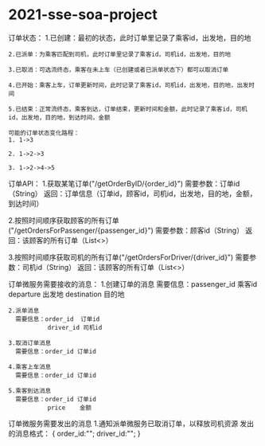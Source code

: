 # 2021-sse-soa-project
订单状态：
    1.已创建：最初的状态，此时订单里记录了乘客id，出发地，目的地
    
    2.已派单：为乘客匹配到司机，此时订单里记录了乘客id，司机id，出发地，目的地
    
    3.已取消：可选流终态，乘客在未上车（已创建或者已派单状态下）都可以取消订单
    
    4.已开始：乘客上车，订单更新时间，此时记录了乘客id，司机id，出发地，目的地，出发时间
    
    5.已结束：正常流终态，乘客到达，订单结束，更新时间和金额，此时记录了乘客id，司机id，出发地，目的地，到达时间，金额
    
    可能的订单状态变化路程：
    1. 1->3
    
    2. 1->2->3
    
    3. 1->2->4->5

订单API：
   1.获取某笔订单("/getOrderByID/{order_id}")
     需要参数：订单id（String）
     返回：订单信息（订单id，顾客id，司机id，出发地，目的地，金额，到达时间）
   
   2.按照时间顺序获取顾客的所有订单("/getOrdersForPassenger/{passenger_id}")
     需要参数：顾客id（String）
     返回：该顾客的所有订单（List<>）
   
   3.按照时间顺序获取司机的所有订单("/getOrdersForDriver/{driver_id}")
     需要参数：司机id（String）
     返回：该顾客的所有订单（List<>）
     
订单微服务需要接收的消息：
    1.创建订单的消息
      需要信息：passenger_id 乘客id
               departure    出发地
               destination  目的地
              
    2.派单消息
      需要信息：order_id  订单id
               driver_id 司机id
    
    3.取消订单消息
      需要信息：order_id 订单id
    
    4.乘客上车消息
      需要信息：order_id 订单id
    
    5.乘客到达消息
      需要信息：order_id 订单id
               price    金额
      
 订单微服务需要发出的消息
     1.通知派单微服务已取消订单，以释放司机资源
       发出的消息格式： {
                         order_id:"";
                         driver_id:"";
                       }
